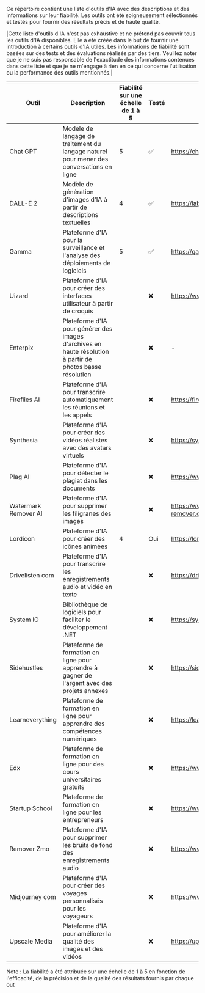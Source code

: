 Ce répertoire contient une liste d'outils d'IA avec des descriptions et des informations sur leur fiabilité. Les outils ont été soigneusement sélectionnés et testés pour fournir des résultats précis et de haute qualité.

|Cette liste d'outils d'IA n'est pas exhaustive et ne prétend pas couvrir tous les outils d'IA disponibles. Elle a été créée dans le but de fournir une introduction à certains outils d'IA utiles. Les informations de fiabilité sont basées sur des tests et des évaluations réalisés par des tiers. Veuillez noter que je ne suis pas responsable de l'exactitude des informations contenues dans cette liste et que je ne m'engage à rien en ce qui concerne l'utilisation ou la performance des outils mentionnés.|


| Outil        | Description   | Fiabilité sur une échelle de 1 à 5 | Testé | Site Web |
|--------------|---------------|------------------------------------|-------|----------|
| Chat GPT     | Modèle de langage de traitement du langage naturel pour mener des conversations en ligne | 5 | ✅ | https://chat.openai.com/ |
| DALL-E 2     | Modèle de génération d'images d'IA à partir de descriptions textuelles | 4 | ✅ | https://labs.openai.com/ |
| Gamma | Plateforme d'IA pour la surveillance et l'analyse des déploiements de logiciels | 5 | ✅ | https://gamma.app/ |
| Uizard       | Plateforme d'IA pour créer des interfaces utilisateur à partir de croquis |  | ❌ | https://www.uizard.io/ |
| Enterpix     | Plateforme d'IA pour générer des images d'archives en haute résolution à partir de photos basse résolution |  | ❌ | - |
| Fireflies AI | Plateforme d'IA pour transcrire automatiquement les réunions et les appels |  | ❌ | https://fireflies.ai/ |
| Synthesia    | Plateforme d'IA pour créer des vidéos réalistes avec des avatars virtuels |  | ❌ | https://synthesia.io/ |
| Plag AI      | Plateforme d'IA pour détecter le plagiat dans les documents |  | ❌ | https://www.plag.ai/ |
| Watermark Remover AI | Plateforme d'IA pour supprimer les filigranes des images |  | ❌ | https://www.watermark-remover.com/ |
| Lordicon     | Plateforme d'IA pour créer des icônes animées | 4 | Oui | https://lordicon.com/ |
| Drivelisten com | Plateforme d'IA pour transcrire les enregistrements audio et vidéo en texte |  | ❌ | https://drivelisten.com/ |
| System IO | Bibliothèque de logiciels pour faciliter le développement .NET |  | ❌ | https://system.io/ |
| Sidehustles | Plateforme de formation en ligne pour apprendre à gagner de l'argent avec des projets annexes |  | ❌ | https://sidehustles.io/ |
| Learneverything | Plateforme de formation en ligne pour apprendre des compétences numériques |  | ❌ | https://learneverything.xyz/ |
| Edx | Plateforme de formation en ligne pour des cours universitaires gratuits |  | ❌ | https://www.edx.org/ |
| Startup School | Plateforme de formation en ligne pour les entrepreneurs |  | ❌ | https://www.startupschool.org/ |
| Remover Zmo | Plateforme d'IA pour supprimer les bruits de fond des enregistrements audio |  | ❌ | https://www.removerzmo.com/ |
| Midjourney com | Plateforme d'IA pour créer des voyages personnalisés pour les voyageurs |  | ❌ | https://www.midjourney.com/ |
| Upscale Media | Plateforme d'IA pour améliorer la qualité des images et des vidéos |  | ❌ | https://upscale.media/ |


Note : La fiabilité a été attribuée sur une échelle de 1 à 5 en fonction de l'efficacité, de la précision et de la qualité des résultats fournis par chaque out
